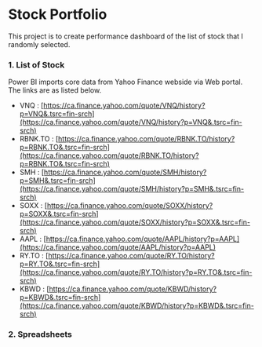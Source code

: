 # Stock Portfolio
This project is to create performance dashboard of the list of stock that I randomly selected. 

### 1. List of Stock
Power BI imports core data from Yahoo Finance webside via Web portal. The links are as listed below.
- VNQ : [https://ca.finance.yahoo.com/quote/VNQ/history?p=VNQ&.tsrc=fin-srch](https://ca.finance.yahoo.com/quote/VNQ/history?p=VNQ&.tsrc=fin-srch)
- RBNK.TO : [https://ca.finance.yahoo.com/quote/RBNK.TO/history?p=RBNK.TO&.tsrc=fin-srch](https://ca.finance.yahoo.com/quote/RBNK.TO/history?p=RBNK.TO&.tsrc=fin-srch)
- SMH : [https://ca.finance.yahoo.com/quote/SMH/history?p=SMH&.tsrc=fin-srch](https://ca.finance.yahoo.com/quote/SMH/history?p=SMH&.tsrc=fin-srch)
- SOXX : [https://ca.finance.yahoo.com/quote/SOXX/history?p=SOXX&.tsrc=fin-srch](https://ca.finance.yahoo.com/quote/SOXX/history?p=SOXX&.tsrc=fin-srch)
- AAPL : [https://ca.finance.yahoo.com/quote/AAPL/history?p=AAPL](https://ca.finance.yahoo.com/quote/AAPL/history?p=AAPL)
- RY.TO : [https://ca.finance.yahoo.com/quote/RY.TO/history?p=RY.TO&.tsrc=fin-srch](https://ca.finance.yahoo.com/quote/RY.TO/history?p=RY.TO&.tsrc=fin-srch)
- KBWD : [https://ca.finance.yahoo.com/quote/KBWD/history?p=KBWD&.tsrc=fin-srch](https://ca.finance.yahoo.com/quote/KBWD/history?p=KBWD&.tsrc=fin-srch)

### 2. Spreadsheets
